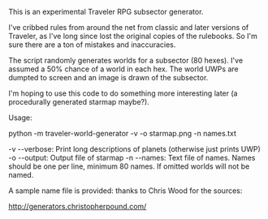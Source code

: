 This is an experimental Traveler RPG subsector generator.

I've cribbed rules from around the net from classic and later versions of Traveler, as I've long since lost the original copies of the rulebooks. So I'm sure there are a ton of mistakes and inaccuracies.

The script randomly generates worlds for a subsector (80 hexes). I've assumed a 50% chance of a world in each hex. The world UWPs are dumpted to screen and an image is drawn of the subsector. 

I'm hoping to use this code to do something more interesting later (a procedurally generated starmap maybe?).

Usage:

python -m traveler-world-generator -v -o starmap.png -n names.txt

-v --verbose: Print long descriptions of planets (otherwise just prints UWP)
-o --output: Output file of starmap
-n --names: Text file of names. Names should be one per line, minimum 80 names. If omitted worlds will not be named.

A sample name file is provided: thanks to Chris Wood for the sources:

http://generators.christopherpound.com/
